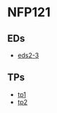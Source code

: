 ﻿# NFP121

## EDs 
-   [eds2-3](https://ljuglaret.github.io/NFP121/ed2/)

## TPs
-   [tp1](https://ljuglaret.github.io/NFP121/tp1/)
-   [tp2](https://ljuglaret.github.io/NFP121/tp2/)

